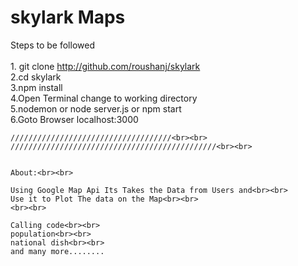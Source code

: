 # skylark Maps

  Steps to be followed<br><br>
    1. git clone http://github.com/roushanj/skylark<br>
    2.cd skylark<br>
    3.npm install<br>
    4.Open Terminal change to working directory<br>
    5.nodemon or node server.js or npm start<br>
    6.Goto Browser localhost:3000<br>
    
    ////////////////////////////////////<br><br>
    //////////////////////////////////////////////<br><br>
    
    
    About:<br><br>
    
    Using Google Map Api Its Takes the Data from Users and<br><br>
    Use it to Plot The data on the Map<br><br>
    <br><br>
    
    Calling code<br><br>
    population<br><br>
    national dish<br><br>
    and many more........
    
    
    
